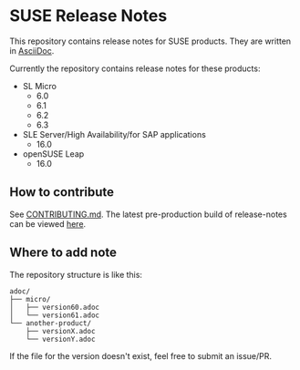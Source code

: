 # SUSE Release Notes

This repository contains release notes for SUSE products.
They are written in [AsciiDoc](https://docs.asciidoctor.org/asciidoc/latest/).

Currently the repository contains release notes for these products:
* SL Micro
  * 6.0
  * 6.1
  * 6.2
  * 6.3
* SLE Server/High Availability/for SAP applications
  * 16.0
* openSUSE Leap
  * 16.0


## How to contribute

See [CONTRIBUTING.md](CONTRIBUTING.md).
The latest pre-production build of release-notes can be viewed [here](https://susedoc.github.io/#release-notes).

## Where to add note

The repository structure is like this:

```
adoc/
├── micro/
│   ├── version60.adoc
│   └── version61.adoc
└── another-product/
    ├── versionX.adoc
    └── versionY.adoc
```

If the file for the version doesn't exist, feel free to submit an issue/PR.
